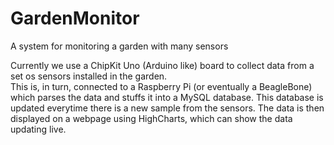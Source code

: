 GardenMonitor
=============

A system for monitoring a garden with many sensors

Currently we use a ChipKit Uno (Arduino like) board to collect data from a set os sensors installed in the garden.  
This is, in turn, connected to a Raspberry Pi (or eventually a BeagleBone) which parses the data and stuffs it into 
a MySQL database.  This database is updated everytime there is a new sample from the sensors.  The data is then 
displayed on a webpage using HighCharts, which can show the data updating live.
